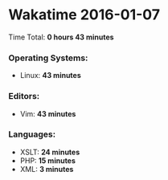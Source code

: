 # Wakatime 2016-01-07

Time Total: **0 hours 43 minutes**

### Operating Systems:
- Linux: **43 minutes** 

### Editors:
- Vim: **43 minutes** 

### Languages:
- XSLT: **24 minutes** 
- PHP: **15 minutes** 
- XML: **3 minutes** 

